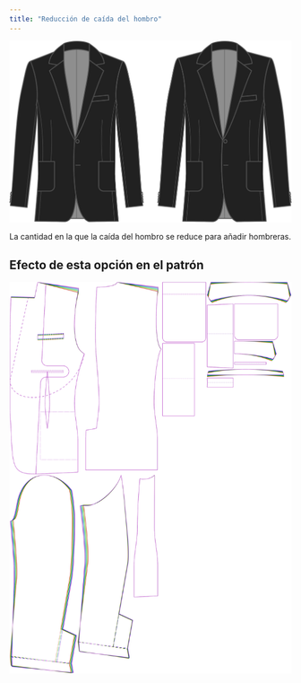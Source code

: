 ```yaml
---
title: "Reducción de caída del hombro"
---
```


![Reducción de caída del hombro](shoulderslopereduction.svg)

La cantidad en la que la caída del hombro se reduce para añadir hombreras.

## Efecto de esta opción en el patrón

![Esta imagen muestra el efecto de esta opción superponiendo varias variantes que tienen un valor diferente para esta opción](jaeger_shoulderslopereduction_sample.svg "Efecto de esta opción en el patrón")

